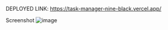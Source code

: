 DEPLOYED LINK: https://task-manager-nine-black.vercel.app/

Screenshot
![image](https://github.com/priyam125/TaskManager/assets/43653903/14ae4e53-4a02-42c6-a380-c2c3f92e064d)
